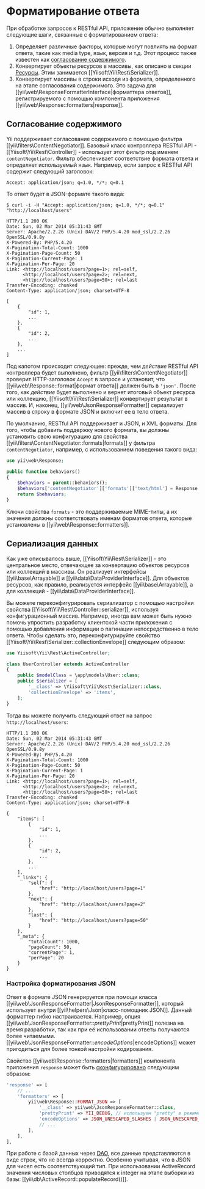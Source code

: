 Форматирование ответа
===================

При обработке запросов к RESTful API, приложение обычно выполняет следующие шаги, связанные с форматированием ответа:

1. Определяет различные факторы, которые могут повлиять на формат ответа, такие как media type, язык, версия и т.д.
   Этот процесс также известен как [согласование содержимого](http://en.wikipedia.org/wiki/Content_negotiation).
2. Конвертирует объекты ресурсов в массивы, как описано в секции [Ресурсы](rest-resources.md).
   Этим занимается [[Yiisoft\Yii\Rest\Serializer]].
3. Конвертирует массивы в строки исходя из формата, определенного на этапе согласования содержимого. Это задача для
   [[yii\web\ResponseFormatterInterface|форматтера ответов]], регистрируемого с помощью компонента приложения
   [[yii\web\Response::formatters|response]].


## Согласование содержимого <span id="content-negotiation"></span>

Yii поддерживает согласование содержимого с помощью фильтра [[yii\filters\ContentNegotiator]]. Базовый класс
контроллера RESTful API - [[Yiisoft\Yii\Rest\Controller]] - использует этот фильтр под именем `contentNegotiator`.
Фильтр обеспечивает соответствие формата ответа и определяет используемый язык. Например, если запрос к RESTful API 
содержит следующий заголовок:

```
Accept: application/json; q=1.0, */*; q=0.1
```

То ответ будет в JSON-формате такого вида:

```
$ curl -i -H "Accept: application/json; q=1.0, */*; q=0.1" "http://localhost/users"

HTTP/1.1 200 OK
Date: Sun, 02 Mar 2014 05:31:43 GMT
Server: Apache/2.2.26 (Unix) DAV/2 PHP/5.4.20 mod_ssl/2.2.26 OpenSSL/0.9.8y
X-Powered-By: PHP/5.4.20
X-Pagination-Total-Count: 1000
X-Pagination-Page-Count: 50
X-Pagination-Current-Page: 1
X-Pagination-Per-Page: 20
Link: <http://localhost/users?page=1>; rel=self,
      <http://localhost/users?page=2>; rel=next,
      <http://localhost/users?page=50>; rel=last
Transfer-Encoding: chunked
Content-Type: application/json; charset=UTF-8

[
    {
        "id": 1,
        ...
    },
    {
        "id": 2,
        ...
    },
    ...
]
```

Под капотом происходит следующее: прежде, чем *действие* RESTful API контроллера будет выполнено, фильтр
[[yii\filters\ContentNegotiator]] проверит HTTP-заголовок `Accept` в запросе и установит, что
[[yii\web\Response::format|формат ответа]] должен быть в `'json'`. После того, как *действие* будет выполнено и вернет
итоговый объект ресурса или коллекцию, [[Yiisoft\Yii\Rest\Serializer]] конвертирует результат в массив.
И, наконец, [[yii\web\JsonResponseFormatter]] сериализует массив в строку в формате JSON и включит ее в тело ответа.

По умолчанию, RESTful API поддерживает и JSON, и XML форматы. Для того, чтобы добавить поддержку нового формата,
вы должны установить свою конфигурацию для свойства [[yii\filters\ContentNegotiator::formats|formats]] у фильтра
`contentNegotiator`, например, с использованием поведения такого вида:

```php
use yii\web\Response;

public function behaviors()
{
    $behaviors = parent::behaviors();
    $behaviors['contentNegotiator']['formats']['text/html'] = Response::FORMAT_HTML;
    return $behaviors;
}
```

Ключи свойства `formats` - это поддерживаемые MIME-типы, а их значения должны соответствовать именам
форматов ответа, которые установлены в [[yii\web\Response::formatters]].


## Сериализация данных <span id="data-serializing"></span>

Как уже описывалось выше, [[Yiisoft\Yii\Rest\Serializer]] - это центральное место, отвечающее за конвертацию объектов ресурсов
или коллекций в массивы. Он реализует интерфейсы [[yii\base\Arrayable]] и [[yii\data\DataProviderInterface]].
Для объектов ресурсов, как правило, реализуется интерфейс [[yii\base\Arrayable]], а для коллекций -
[[yii\data\DataProviderInterface]].

Вы можете переконфигурировать сериализатор с помощью настройки свойства [[Yiisoft\Yii\Rest\Controller::serializer]], используя
конфигурационный массив. Например, иногда вам может быть нужно помочь упростить разработку клиентской части
приложения с помощью добавления информации о пагинации непосредственно в тело ответа. Чтобы сделать это,
переконфигурируйте свойство [[Yiisoft\Yii\Rest\Serializer::collectionEnvelope]] следующим образом:


```php
use Yiisoft\Yii\Rest\ActiveController;

class UserController extends ActiveController
{
    public $modelClass = \app\models\User::class;
    public $serializer = [
        '__class' => \Yiisoft\Yii\Rest\Serializer::class,
        'collectionEnvelope' => 'items',
    ];
}
```

Тогда вы можете получить следующий ответ на запрос `http://localhost/users`:

```
HTTP/1.1 200 OK
Date: Sun, 02 Mar 2014 05:31:43 GMT
Server: Apache/2.2.26 (Unix) DAV/2 PHP/5.4.20 mod_ssl/2.2.26 OpenSSL/0.9.8y
X-Powered-By: PHP/5.4.20
X-Pagination-Total-Count: 1000
X-Pagination-Page-Count: 50
X-Pagination-Current-Page: 1
X-Pagination-Per-Page: 20
Link: <http://localhost/users?page=1>; rel=self,
      <http://localhost/users?page=2>; rel=next,
      <http://localhost/users?page=50>; rel=last
Transfer-Encoding: chunked
Content-Type: application/json; charset=UTF-8

{
    "items": [
        {
            "id": 1,
            ...
        },
        {
            "id": 2,
            ...
        },
        ...
    ],
    "_links": {
        "self": {
            "href": "http://localhost/users?page=1"
        },
        "next": {
            "href": "http://localhost/users?page=2"
        },
        "last": {
            "href": "http://localhost/users?page=50"
        }
    },
    "_meta": {
        "totalCount": 1000,
        "pageCount": 50,
        "currentPage": 1,
        "perPage": 20
    }
}
```

### Настройка форматирования JSON

Ответ в формате JSON генерируется при помощи класса [[yii\web\JsonResponseFormatter|JsonResponseFormatter]], который
использует внутри [[yii\helpers\Json|класс-помощник JSON]]. Данный форматтер гибко настраивается. Например, 
опция [[yii\web\JsonResponseFormatter::$prettyPrint|$prettyPrint]] полезна на время разработки, так как при
её использовании ответы получаются более читаемыми. [[yii\web\JsonResponseFormatter::$encodeOptions|$encodeOptions]]
может пригодиться для более тонкой настройки кодирования.

Свойство [[yii\web\Response::formatters|formatters]] компонента приложения `response` может быть
[сконфигурировано](concept-configuration.md) следующим образом:

```php
'response' => [
    // ...
    'formatters' => [
        yii\web\Response::FORMAT_JSON => [
            '__class' => yii\web\JsonResponseFormatter::class,
            'prettyPrint' => YII_DEBUG, // используем "pretty" в режиме отладки
            'encodeOptions' => JSON_UNESCAPED_SLASHES | JSON_UNESCAPED_UNICODE,
            // ...
        ],
    ],
],
```

При работе с базой данных через [DAO](db-dao.md), все данные представляются в виде строк, что не всегда корректно.
Особенно учитывая, что в JSON для чисел есть соответствующий тип. При использовании ActiveRecord значения числовых
столбцов приводятся к integer на этапе выборки из базы: [[yii\db\ActiveRecord::populateRecord()]].
